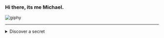 ### Hi there, its me Michael.
![giphy](https://user-images.githubusercontent.com/68996309/101611345-ae667900-3a09-11eb-9b74-67ce868f9034.gif)

<hr>
<details>
  <summary>Discover a secret</summary>
  ![giphy](https://user-images.githubusercontent.com/68996309/101611345-ae667900-3a09-11eb-9b74-67ce868f9034.gif)
  <p>Me following my passion</p>
</details>
<!--
**MrBeamer/MrBeamer** is a ✨ _special_ ✨ repository because its `README.md` (this file) appears on your GitHub profile.



-->
